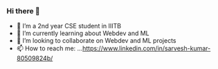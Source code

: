 ### Hi there 👋
- 🔭 I’m a 2nd year CSE student in IIITB
- 🌱 I’m currently learning about Webdev and ML 
- 👯 I’m looking to collaborate on Webdev and ML projects
- 📫 How to reach me: ...https://www.linkedin.com/in/sarvesh-kumar-80509824b/
